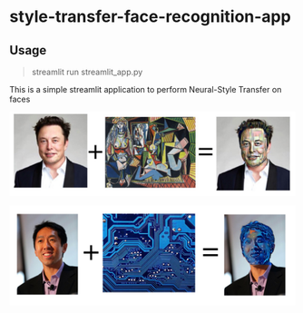 # style-transfer-face-recognition-app

## Usage

> streamlit run streamlit_app.py

This is a simple streamlit application to perform Neural-Style Transfer on faces

![](images/image.png)

![](images/angrew_circuits.jpg)

